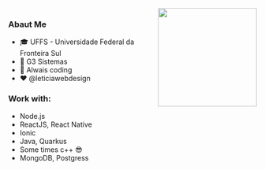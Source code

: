 <img align="right" width="200" height="200" src="https://media.tenor.com/images/2687e345ef435cf04e72c88d618c9a46/tenor.gif">

### Abaut Me

- :mortar_board: UFFS - Universidade Federal da Fronteira Sul
- :office: G3 Sistemas
- :milky_way: Alwais coding
- :heart: @leticiawebdesign


### Work with:

- Node.js
- ReactJS, React Native
- Ionic
- Java, Quarkus
- Some times c++ :sunglasses:
- MongoDB, Postgress
